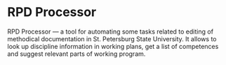 # RPD Processor

RPD Processor — a tool for automating some tasks related to editing of methodical documentation in St. Petersburg State University. It allows to look up discipline information in working plans, get a list of competences and suggest relevant parts of working program.

